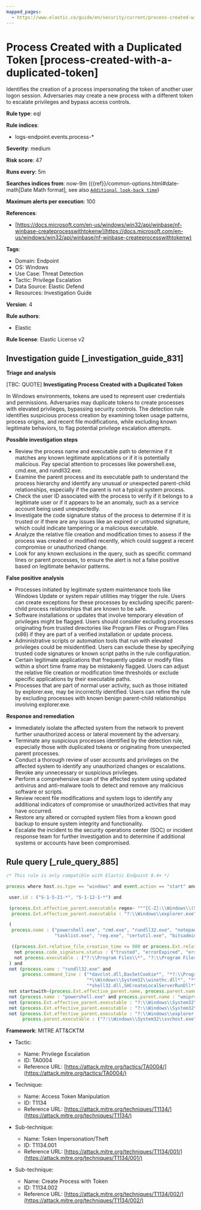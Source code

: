 ```yaml
---
mapped_pages:
  - https://www.elastic.co/guide/en/security/current/process-created-with-a-duplicated-token.html
---
```


# Process Created with a Duplicated Token [process-created-with-a-duplicated-token]

Identifies the creation of a process impersonating the token of another user logon session. Adversaries may create a new process with a different token to escalate privileges and bypass access controls.

**Rule type**: eql

**Rule indices**:

* logs-endpoint.events.process-*

**Severity**: medium

**Risk score**: 47

**Runs every**: 5m

**Searches indices from**: now-9m ({{ref}}/common-options.html#date-math[Date Math format], see also [`Additional look-back time`](docs-content://solutions/security/detect-and-alert/create-detection-rule.md#rule-schedule))

**Maximum alerts per execution**: 100

**References**:

* [https://docs.microsoft.com/en-us/windows/win32/api/winbase/nf-winbase-createprocesswithtokenw](https://docs.microsoft.com/en-us/windows/win32/api/winbase/nf-winbase-createprocesswithtokenw)

**Tags**:

* Domain: Endpoint
* OS: Windows
* Use Case: Threat Detection
* Tactic: Privilege Escalation
* Data Source: Elastic Defend
* Resources: Investigation Guide

**Version**: 4

**Rule authors**:

* Elastic

**Rule license**: Elastic License v2

## Investigation guide [_investigation_guide_831]

**Triage and analysis**

[TBC: QUOTE]
**Investigating Process Created with a Duplicated Token**

In Windows environments, tokens are used to represent user credentials and permissions. Adversaries may duplicate tokens to create processes with elevated privileges, bypassing security controls. The detection rule identifies suspicious process creation by examining token usage patterns, process origins, and recent file modifications, while excluding known legitimate behaviors, to flag potential privilege escalation attempts.

**Possible investigation steps**

* Review the process name and executable path to determine if it matches any known legitimate applications or if it is potentially malicious. Pay special attention to processes like powershell.exe, cmd.exe, and rundll32.exe.
* Examine the parent process and its executable path to understand the process hierarchy and identify any unusual or unexpected parent-child relationships, especially if the parent is not a typical system process.
* Check the user ID associated with the process to verify if it belongs to a legitimate user or if it appears to be an anomaly, such as a service account being used unexpectedly.
* Investigate the code signature status of the process to determine if it is trusted or if there are any issues like an expired or untrusted signature, which could indicate tampering or a malicious executable.
* Analyze the relative file creation and modification times to assess if the process was created or modified recently, which could suggest a recent compromise or unauthorized change.
* Look for any known exclusions in the query, such as specific command lines or parent processes, to ensure the alert is not a false positive based on legitimate behavior patterns.

**False positive analysis**

* Processes initiated by legitimate system maintenance tools like Windows Update or system repair utilities may trigger the rule. Users can create exceptions for these processes by excluding specific parent-child process relationships that are known to be safe.
* Software installations or updates that involve temporary elevation of privileges might be flagged. Users should consider excluding processes originating from trusted directories like Program Files or Program Files (x86) if they are part of a verified installation or update process.
* Administrative scripts or automation tools that run with elevated privileges could be misidentified. Users can exclude these by specifying trusted code signatures or known script paths in the rule configuration.
* Certain legitimate applications that frequently update or modify files within a short time frame may be mistakenly flagged. Users can adjust the relative file creation or modification time thresholds or exclude specific applications by their executable paths.
* Processes that are part of normal user activity, such as those initiated by explorer.exe, may be incorrectly identified. Users can refine the rule by excluding processes with known benign parent-child relationships involving explorer.exe.

**Response and remediation**

* Immediately isolate the affected system from the network to prevent further unauthorized access or lateral movement by the adversary.
* Terminate any suspicious processes identified by the detection rule, especially those with duplicated tokens or originating from unexpected parent processes.
* Conduct a thorough review of user accounts and privileges on the affected system to identify any unauthorized changes or escalations. Revoke any unnecessary or suspicious privileges.
* Perform a comprehensive scan of the affected system using updated antivirus and anti-malware tools to detect and remove any malicious software or scripts.
* Review recent file modifications and system logs to identify any additional indicators of compromise or unauthorized activities that may have occurred.
* Restore any altered or corrupted system files from a known good backup to ensure system integrity and functionality.
* Escalate the incident to the security operations center (SOC) or incident response team for further investigation and to determine if additional systems or accounts have been compromised.


## Rule query [_rule_query_885]

```js
/* This rule is only compatible with Elastic Endpoint 8.4+ */

process where host.os.type == "windows" and event.action == "start" and

 user.id : ("S-1-5-21-*", "S-1-12-1-*") and

 (process.Ext.effective_parent.executable regex~ """[C-Z]:\\Windows\\(System32|SysWOW64)\\[a-zA-Z0-9\-\_\.]+\.exe""" or
  process.Ext.effective_parent.executable : "?:\\Windows\\explorer.exe") and

 (
  process.name : ("powershell.exe", "cmd.exe", "rundll32.exe", "notepad.exe", "net.exe", "ntdsutil.exe",
                  "tasklist.exe", "reg.exe", "certutil.exe", "bitsadmin.exe", "msbuild.exe", "esentutl.exe") or

  ((process.Ext.relative_file_creation_time <= 900 or process.Ext.relative_file_name_modify_time <= 900) and
   not process.code_signature.status : ("trusted", "errorExpired", "errorCode_endpoint*") and
   not process.executable : ("?:\\Program Files\\*", "?:\\Program Files (x86)\\*"))
 ) and
 not (process.name : "rundll32.exe" and
      process.command_line : ("*davclnt.dll,DavSetCookie*", "*?:\\Program Files*",
                              "*\\Windows\\System32\\winethc.dll*", "*\\Windows\\SYSTEM32\\EDGEHTML.dll*",
                              "*shell32.dll,SHCreateLocalServerRunDll*")) and
 not startswith~(process.Ext.effective_parent.name, process.parent.name) and
 not (process.name : "powershell.exe" and process.parent.name : "wmiprvse.exe" and process.Ext.effective_parent.executable : "?:\\Windows\\System32\\wsmprovhost.exe") and
 not (process.Ext.effective_parent.executable : "?:\\Windows\\System32\\RuntimeBroker.exe" and process.parent.executable : "?:\\Windows\\System32\\sihost.exe") and
 not (process.Ext.effective_parent.executable : "?:\\Windows\\System32\\sethc.exe" and process.parent.executable : "?:\\Windows\\System32\\svchost.exe") and
 not (process.Ext.effective_parent.executable : "?:\\Windows\\explorer.exe" and
      process.parent.executable : ("?:\\Windows\\System32\\svchost.exe", "?:\\Windows\\System32\\msiexec.exe", "?:\\Windows\\twain_32\\*.exe"))
```

**Framework**: MITRE ATT&CKTM

* Tactic:

    * Name: Privilege Escalation
    * ID: TA0004
    * Reference URL: [https://attack.mitre.org/tactics/TA0004/](https://attack.mitre.org/tactics/TA0004/)

* Technique:

    * Name: Access Token Manipulation
    * ID: T1134
    * Reference URL: [https://attack.mitre.org/techniques/T1134/](https://attack.mitre.org/techniques/T1134/)

* Sub-technique:

    * Name: Token Impersonation/Theft
    * ID: T1134.001
    * Reference URL: [https://attack.mitre.org/techniques/T1134/001/](https://attack.mitre.org/techniques/T1134/001/)

* Sub-technique:

    * Name: Create Process with Token
    * ID: T1134.002
    * Reference URL: [https://attack.mitre.org/techniques/T1134/002/](https://attack.mitre.org/techniques/T1134/002/)




